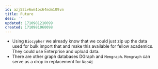 ```yaml
---
id: azj52iv6wm1ox64mdm109vm
title: Future
desc: ''
updated: 1710981210099
created: 1710981060098
---
```

- Using `Biocypher` we already know that we could just zip up the data used for bulk import that and make this available for fellow academics. They could use Enterprise and upload data.
- There are other graph databases DGraph and `Memgraph`. `Memgraph` can serve as a drop in replacement for `Neo4j`
